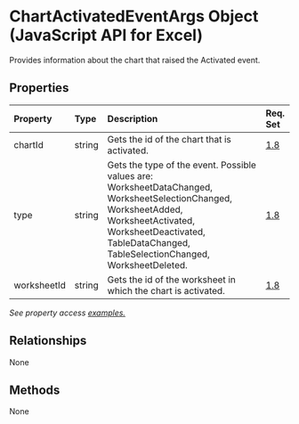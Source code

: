 # ChartActivatedEventArgs Object (JavaScript API for Excel)

Provides information about the chart that raised the Activated event.

## Properties

| Property	   | Type	|Description| Req. Set|
|:---------------|:--------|:----------|:----|
|chartId|string|Gets the id of the chart that is activated.|[1.8](../requirement-sets/excel-api-requirement-sets.md)|
|type|string|Gets the type of the event. Possible values are: WorksheetDataChanged, WorksheetSelectionChanged, WorksheetAdded, WorksheetActivated, WorksheetDeactivated, TableDataChanged, TableSelectionChanged, WorksheetDeleted.|[1.8](../requirement-sets/excel-api-requirement-sets.md)|
|worksheetId|string|Gets the id of the worksheet in which the chart is activated.|[1.8](../requirement-sets/excel-api-requirement-sets.md)|

_See property access [examples.](#property-access-examples)_

## Relationships
None


## Methods
None

